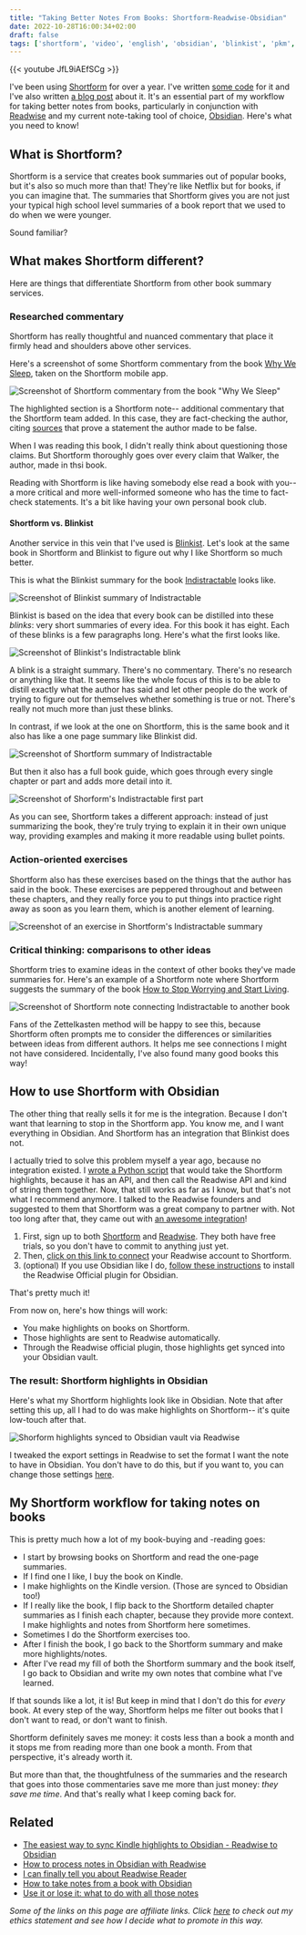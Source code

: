 ```yaml
---
title: "Taking Better Notes From Books: Shortform-Readwise-Obsidian"
date: 2022-10-28T16:00:34+02:00
draft: false
tags: ['shortform', 'video', 'english', 'obsidian', 'blinkist', 'pkm', 'readwise']
---
```


{{< youtube JfL9iAEfSCg >}}

I've been using [Shortform](https://shortform.com/nicole) for over a year. I've written [some code](https://github.com/nicolevanderhoeven/shortform-to-readwise) for it and I've also written [a blog post](https://nicolevanderhoeven.com/blog/20210815-shortform-to-readwise/) about it. It's an essential part of my workflow for taking better notes from books, particularly in conjunction with [Readwise](https://readwise.io/nicole) and my current note-taking tool of choice, [Obsidian](https://obsidian.md/). Here's what you need to know!

## What is Shortform?

Shortform is a service that creates book summaries out of popular books, but it's also so much more than that! They're like Netflix but for books, if you can imagine that. The summaries that Shortform gives you are not just your typical high school level summaries of a book report that we used to do when we were younger.

Sound familiar?

## What makes Shortform different?

Here are things that differentiate Shortform from other book summary services.

### Researched commentary

Shortform has really thoughtful and nuanced commentary that place it firmly head and shoulders above other services.

Here's a screenshot of some Shortform commentary from the book [Why We Sleep](https://amzn.to/3gO0gmP), taken on the Shortform mobile app.

![Screenshot of Shortform commentary from the book "Why We Sleep"](/assets/shortform-why-we-sleep.jpg)

The highlighted section is a Shortform note-- additional commentary that the Shortform team added. In this case, they are fact-checking the author, citing [sources](https://www.sleep.pitt.edu/wp-content/uploads/2020/03/The-AASM-Manual-for-Scoring-of-Sleep-and-Associated-Events-2007-.pdf) that prove a statement the author made to be false. 

When I was reading this book, I didn't really think about questioning those claims. But Shortform thoroughly goes over every claim that Walker, the author, made in thsi book. 

Reading with Shortform is like having somebody else read a book with you-- a more critical and more well-informed someone who has the time to fact-check statements. It's a bit like having your own personal book club.

#### Shortform vs. Blinkist

Another service in this vein that I've used is [Blinkist](https://blinkist.com/). Let's look at the same book in Shortform and Blinkist to figure out why I like Shortform so much better. 

This is what the Blinkist summary for the book [Indistractable](https://amzn.to/3W8rFQH) looks like.

![Screenshot of Blinkist summary of Indistractable](/assets/blinkist-indistractable-summary.jpg)

Blinkist is based on the idea that every book can be distilled into these *blinks*: very short summaries of every idea. For this book it has eight. Each of these blinks is a few paragraphs long. Here's what the first looks like.

![Screenshot of Blinkist's Indistractable blink](/assets/blinkist-indistractable-first-section.jpg)

A blink is a straight summary. There's no commentary. There's no research or anything like that. It seems like the whole focus of this is to be able to distill exactly what the author has said and let other people do the work of trying to figure out for themselves whether something is true or not. There's really not much more than just these blinks. 

In contrast, if we look at the one on Shortform, this is the same book and it also has like a one page summary like Blinkist did. 

![Screenshot of Shortform summary of Indistractable](/assets/shortform-indistractable-summary.jpg)

But then it also has a full book guide, which goes through every single chapter or part and adds more detail into it. 

![Screenshot of Shorform's Indistractable first part](/assets/shortform-indistractable-first-section.jpg)

As you can see, Shortform takes a different approach: instead of just summarizing the book, they're truly trying to explain it in their own unique way, providing examples and making it more readable using bullet points.

### Action-oriented exercises

Shortform also has these exercises based on the things that the author has said in the book. These exercises are peppered throughout and between these chapters, and they really force you to put things into practice right away as soon as you learn them, which is another element of learning. 

![Screenshot of an exercise in Shortform's Indistractable summary](/assets/shortform-indistractable-exercises.jpg)

### Critical thinking: comparisons to other ideas

Shortform tries to examine ideas in the context of other books they've made summaries for. Here's an example of a Shortform note where Shortform suggests the summary of the book [How to Stop Worrying and Start Living](https://amzn.to/3NdqE5C). 

![Screenshot of Shortform note connecting Indistractable to another book](/assets/shortform-indistractable-comparison.jpeg)

Fans of the Zettelkasten method will be happy to see this, because Shortform often prompts me to consider the differences or similarities between ideas from different authors. It helps me see connections I might not have considered. Incidentally, I've also found many good books this way!

## How to use Shortform with Obsidian

The other thing that really sells it for me is the integration. Because I don't want that learning to stop in the Shortform app. You know me, and I want everything in Obsidian. And Shortform has an integration that Blinkist does not. 

I actually tried to solve this problem myself a year ago, because no integration existed. I [wrote a Python script](https://nicolevanderhoeven.com/blog/20210815-shortform-to-readwise/) that would take the Shortform highlights, because it has an API, and then call the Readwise API and kind of string them together. Now, that still works as far as I know, but that's not what I recommend anymore. I talked to the Readwise founders and suggested to them that Shortform was a great company to partner with. Not too long after that, they came out with [an awesome integration](https://readwise.io/changelog/shortform-import)! 

1. First, sign up to both [Shortform](https://readwise.io/nicole) and [Readwise](https://readwise.io/nicole). They both have free trials, so you don't have to commit to anything just yet.
2. Then, [click on this link to connect](https://readwise.io/welcome/sync#shortform) your Readwise account to Shortform.
3. (optional) If you use Obsidian like I do, [follow these instructions](https://nicolevanderhoeven.com/blog/20210810-readwise-to-obsidian-redux/) to install the Readwise Official plugin for Obsidian.

That's pretty much it!

From now on, here's how things will work:
- You make highlights on books on Shortform.
- Those highlights are sent to Readwise automatically.
- Through the Readwise official plugin, those highlights get synced into your Obsidian vault.

### The result: Shortform highlights in Obsidian

Here's what my Shortform highlights look like in Obsidian. Note that after setting this up, all I had to do was make highlights on Shortform-- it's quite low-touch after that.

![Shorform highlights synced to Obsidian vault via Readwise](/assets/obsidian-shortform-indistractable.png)

I tweaked the export settings in Readwise to set the format I want the note to have in Obsidian. You don't have to do this, but if you want to, you can change those settings [here](https://readwise.io/export/obsidian/preferences).

## My Shortform workflow for taking notes on books

This is pretty much how a lot of my book-buying and -reading goes:

- I start by browsing books on Shortform and read the one-page summaries.
- If I find one I like, I buy the book on Kindle. 
- I make highlights on the Kindle version. (Those are synced to Obsidian too!)
- If I really like the book, I flip back to the Shortform detailed chapter summaries as I finish each chapter, because they provide more context. I make highlights and notes from Shortform here sometimes.
- Sometimes I do the Shortform exercises too.
- After I finish the book, I go back to the Shortform summary and make more highlights/notes.
- After I've read my fill of both the Shortform summary and the book itself, I go back to Obsidian and write my own notes that combine what I've learned.

If that sounds like a lot, it is! But keep in mind that I don't do this for *every* book. At every step of the way, Shortform helps me filter out books that I don't want to read, or don't want to finish. 

Shortform definitely saves me money: it costs less than a book a month and it stops me from reading more than one book a month. From that perspective, it's already worth it. 

But more than that, the thoughtfulness of the summaries and the research that goes into those commentaries save me more than just money: *they save me time*. And that's really what I keep coming back for. 


## Related

- [The easiest way to sync Kindle highlights to Obsidian - Readwise to Obsidian](/blog/20210810-readwise-to-obsidian-redux/)
- [How to process notes in Obsidian with Readwise](/blog/20220323-how-to-process-notes-in-obsidian-with-readwise/)
- [I can finally tell you about Readwise Reader](/blog/20220907-what-is-readwise-reader/)
- [How to take notes from a book with Obsidian](/blog/20220902-how-to-take-notes-from-a-book-with-obsidian/)
- [Use it or lose it: what to do with all those notes](/blog/20220519-use-it-or-lose-it/)


*Some of the links on this page are affiliate links. Click [here](https://nicolevanderhoeven.com/ethics/) to check out my ethics statement and see how I decide what to promote in this way.*